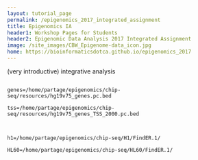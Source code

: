 ```yaml
---
layout: tutorial_page
permalink: /epigenomics_2017_integrated_assignment
title: Epigenomics IA
header1: Workshop Pages for Students
header2: Epigenomic Data Analysis 2017 Integrated Assignment
image: /site_images/CBW_Epigenome-data_icon.jpg
home: https://bioinformaticsdotca.github.io/epigenomics_2017
---
```



(very introductive) integrative analysis

```

genes=/home/partage/epigenomics/chip-seq/resources/hg19v75_genes.pc.bed

tss=/home/partage/epigenomics/chip-seq/resources/hg19v75_genes_TSS_2000.pc.bed



h1=/home/partage/epigenomics/chip-seq/H1/FindER.1/

HL60=/home/partage/epigenomics/chip-seq/HL60/FindER.1/

```
